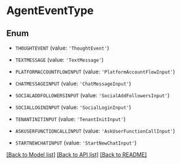 # AgentEventType


## Enum

* `THOUGHTEVENT` (value: `'ThoughtEvent'`)

* `TEXTMESSAGE` (value: `'TextMessage'`)

* `PLATFORMACCOUNTFLOWINPUT` (value: `'PlatformAccountFlowInput'`)

* `CHATMESSAGEINPUT` (value: `'ChatMessageInput'`)

* `SOCIALADDFOLLOWERSINPUT` (value: `'SocialAddFollowersInput'`)

* `SOCIALLOGININPUT` (value: `'SocialLoginInput'`)

* `TENANTINITINPUT` (value: `'TenantInitInput'`)

* `ASKUSERFUNCTIONCALLINPUT` (value: `'AskUserFunctionCallInput'`)

* `STARTNEWCHATINPUT` (value: `'StartNewChatInput'`)

[[Back to Model list]](../README.md#documentation-for-models) [[Back to API list]](../README.md#documentation-for-api-endpoints) [[Back to README]](../README.md)


